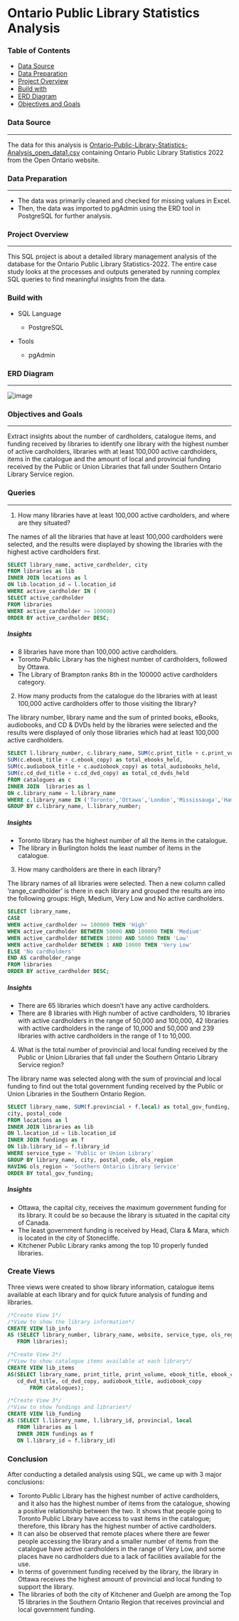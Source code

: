# Ontario Public Library Statistics Analysis

### Table of Contents
- [Data Source](#data-source)
- [Data Preparation](#data-preparation)
- [Project Overview](#project-overview)
- [Build with](build-with)
- [ERD Diagram](ERD-diagram)
- [Objectives and Goals](objectives-and-goals)
### Data Source
---
The data for this analysis is [Ontario-Public-Library-Statistics-Analysis_open_data1.csv](https://github.com/bindiya-vakharia/Ontario-Public-Library-Statistics-Analysis/blob/main/ontario_public_library_statistics_2022_open_data1.csv) containing Ontario Public Library Statistics 2022 from the Open Ontario website.

### Data Preparation
---
- The data was primarily cleaned and checked for missing values in Excel.
- Then, the data was imported to pgAdmin using the ERD tool in PostgreSQL for further analysis.

### Project Overview
 ---
This SQL project is about a detailed library management analysis of the database for the Ontario Public Library Statistics-2022. The entire case study looks at the processes and outputs generated by running complex SQL queries to find meaningful insights from the data.

### Build with
- SQL Language
  - PostgreSQL

- Tools
  - pgAdmin

### ERD Diagram
---
![image](https://github.com/bindiya-vakharia/Ontario-Public-Library-Statistics-Analysis-/assets/161663134/adafd32b-0126-4b51-a0f3-35ddf4421abd)

### Objectives and Goals
---
Extract insights about the number of cardholders, catalogue items, and funding received by libraries to identify one library with the highest number of active cardholders, libraries with at least 100,000 active cardholders, items in the catalogue and the amount of local and provincial funding received by the Public or Union Libraries that fall under Southern Ontario Library Service region.

### Queries
---

1. How many libraries have at least 100,000 active cardholders, and where are they situated?

The names of all the libraries that have at least 100,000 cardholders were selected, and the results were displayed by showing the libraries with the highest active cardholders first.
```sql
SELECT library_name, active_cardholder, city
FROM libraries as lib
INNER JOIN locations as l
ON lib.location_id = l.location_id
WHERE active_cardholder IN (
SELECT active_cardholder
FROM libraries
WHERE active_cardholder >= 100000)
ORDER BY active_cardholder DESC;
```
##### Insights
- 8 libraries have more than 100,000 active cardholders.
- Toronto Public Library has the highest number of cardholders, followed by Ottawa.
- The Library of Brampton ranks 8th in the 100000 active cardholders category.

2. How many products from the catalogue do the libraries with at least 100,000 active cardholders offer to those visiting the library?

The library number, library name and the sum of printed books, eBooks, audiobooks, and CD & DVDs held by the libraries were selected and the results were displayed of only those libraries which had at least 100,000 active cardholders.

```sql
SELECT l.library_number, c.library_name, SUM(c.print_title + c.print_volume) as total_prinbooks_held,
SUM(c.ebook_title + c.ebook_copy) as total_ebooks_held,
SUM(c.audiobook_title + c.audiobook_copy) as total_audiobooks_held,
SUM(c.cd_dvd_title + c.cd_dvd_copy) as total_cd_dvds_held
FROM catalogues as c
INNER JOIN  libraries as l
ON c.library_name = l.library_name
WHERE c.library_name IN ('Toronto','Ottawa','London','Mississauga','Hamilton','Burlington','Markham','Brampton')
GROUP BY c.library_name, l.library_number;
```
##### Insights
- Toronto library has the highest number of all the items in the catalogue.
- The library in Burlington holds the least number of items in the catalogue.

3. How many cardholders are there in each library?

The library names of all libraries were selected. Then a new column called ‘range_cardholder’ is there in each library and grouped the results are into the following groups: High, Medium, Very Low and No active cardholders.

```sql
SELECT library_name,
CASE 
WHEN active_cardholder >= 100000 THEN 'High'
WHEN active_cardholder BETWEEN 50000 AND 100000 THEN 'Medium'
WHEN active_cardholder BETWEEN 10000 AND 50000 THEN 'Low'
WHEN active_cardholder BETWEEN 1 AND 10000 THEN 'Very Low'
ELSE 'No cardholders'
END AS cardholder_range
FROM libraries
ORDER BY active_cardholder DESC;
```

##### Insights
- There are 65 libraries which doesn’t have any active cardholders.
- There are 8 libraries with High number of active cardholders, 10 libraries with active cardholders in the range of 50,000 and 100,000, 42 libraries with active cardholders in the range of 10,000 and 50,000 and 239 libraries with active cardholders in the range of 1 to 10,000.

4. What is the total number of provincial and local funding received by the Public or Union Libraries that fall under the Southern Ontario Library Service region?

The library name was selected along with the sum of provincial and local funding to find out the total government funding received by the Public or Union Libraries in the Southern Ontario Region.
```sql
SELECT library_name, SUM(f.provincial + f.local) as total_gov_funding,
city, postal_code
FROM locations as l
INNER JOIN libraries as lib
ON l.location_id = lib.location_id
INNER JOIN fundings as f
ON lib.library_id = f.library_id
WHERE service_type = 'Public or Union Library'
GROUP BY library_name, city, postal_code, ols_region
HAVING ols_region = 'Southern Ontario Library Service'
ORDER BY total_gov_funding;
```

##### Insights
- Ottawa, the capital city, receives the maximum government funding for its library. It could be so because the library is situated in the capital city of Canada.
- The least government funding is received by Head, Clara & Mara, which is located in the city of Stonecliffe.
- Kitchener Public Library ranks among the top 10 properly funded libraries.

### Create Views
Three views were created to show library information, catalogue items available at each library and for quick future analysis of funding and libraries.

```sql
/*Create View 1*/
/*View to show the library information*/
CREATE VIEW lib_info
AS (SELECT library_number, library_name, website, service_type, ols_region
   FROM libraries);
```
```sql
/*Create View 2*/
/*View to show catalogue items available at each library*/
CREATE VIEW lib_items
AS(SELECT library_name, print_title, print_volume, ebook_title, ebook_copy,
   cd_dvd_title, cd_dvd_copy, audiobook_title, audiobook_copy
	   FROM catalogues);
```
```sql
/*Create View 3*/
/*View to show fundings and libraries*/
CREATE VIEW lib_funding
AS (SELECT l.library_name, l.library_id, provincial, local
   FROM libraries as l
   INNER JOIN fundings as f
   ON l.library_id = f.library_id)
```

### Conclusion
After conducting a detailed analysis using SQL, we came up with 3 major conclusions: 
- Toronto Public Library has the highest number of active cardholders, and it also has the highest number of items from the catalogue, showing a positive relationship between the two. It shows that people going to Toronto Public Library have access to vast items in the catalogue; therefore, this library has the highest number of active cardholders.
- It can also be observed that remote places where there are fewer people accessing the library and a smaller number of items from the catalogue have active cardholders in the range of Very Low, and some places have no cardholders due to a lack of facilities available for the use.
- In terms of government funding received by the library, the library in Ottawa receives the highest amount of provincial and local funding to support the library. 
- The libraries of both the city of Kitchener and Guelph are among the Top 15 libraries in the Southern Ontario Region that receives provincial and local government funding.


